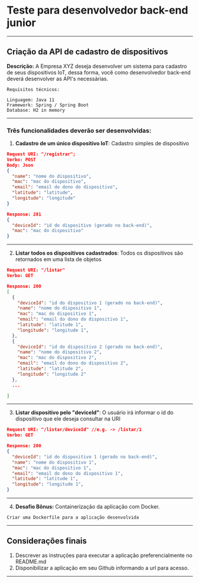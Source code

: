 #  Teste para desenvolvedor back-end junior

---     

## Criação da API de cadastro de dispositivos

**Descrição:** A Empresa XYZ deseja desenvolver um sistema para cadastro de seus dispositivos IoT, dessa forma, você como desenvolvedor back-end deverá desenvolver as API's necessárias.

```
Requisitos técnicos:

Linguagem: Java 11
Framework: Spring / Spring Boot
Database: H2 in memory
```

---
### Três funcionalidades deverão ser desenvolvidas:

1. **Cadastro de um único dispositivo IoT**: Cadastro simples de dispositivo

```json
Request URI: "/registrar";
Verbo: POST
Body: Json
{
  "name": "nome do dispositivo",
  "mac": "mac do dispositivo",
  "email": "email do dono do dispositivo",
  "latitude": "latitude",
  "longitude": "longitude"
}

Response: 201
{
  "deviceId": "id do dispositivo (gerado no back-end)",
  "mac": "mac do dispositivo"
}

```
---
2. **Listar todos os dispositivos cadastrados**: Todos os dispositivos são retornados em uma lista de objetos
```json
Request URI: "/listar"
Verbo: GET

Response: 200
[
  {
    "deviceId": "id do dispositivo 1 (gerado no back-end)",
    "name": "nome do dispositivo 1",
    "mac": "mac do dispositivo 1",
    "email": "email do dono do dispositivo 1",
    "latitude": "latitude 1",
    "longitude": "longitude 1",
  },
  {
    "deviceId": "id do dispositivo 2 (gerado no back-end)",
    "name": "nome do dispositivo 2",
    "mac": "mac do dispositivo 2",
    "email": "email do dono do dispositivo 2",
    "latitude": "latitude 2",
    "longitude": "longitude 2"
  },
  ...

]
```
---
3. **Listar dispositivo pelo "deviceId"**: O usuário irá informar o id do dispositivo que ele deseja consultar na URI
```json
Request URI: "/listar/deviceId" //e.g. -> /listar/1
Verbo: GET

Response: 200
{
  "deviceId": "id do dispositivo 1 (gerado no back-end)",
  "name": "nome do dispositivo 1",
  "mac": "mac do dispositivo 1",
  "email": "email do dono do dispositivo 1",
  "latitude": "latitude 1",
  "longitude": "longitude 1",
}
```
---

4. **Desafio Bônus:**  Containerização da aplicação com Docker.  
```
Criar uma Dockerfile para a aplicação desenvolvida
```
---
## Considerações finais
1. Descrever as instruções para executar a aplicação preferencialmente no README.md
2. Disponibilizar a aplicação em seu Github informando a url para acesso.

---
